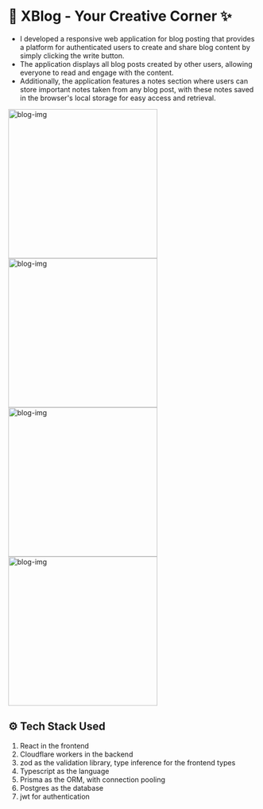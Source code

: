 # 📒 XBlog - Your Creative Corner ✨
-  I developed a responsive web application for blog posting that provides a platform for authenticated users to create and share blog content by simply clicking the write button. 
-  The application displays all blog posts created by other users, allowing everyone to read and engage with the content.
-  Additionally, the application features a notes section where users can store important notes taken from any blog post, with these notes saved in the browser's local storage for easy access and retrieval.

<img src="https://github.com/user-attachments/assets/077866ce-97db-48ea-9db5-91b39545c0ed" alt="blog-img" width=300> 

<img src="https://github.com/user-attachments/assets/d6897c26-9aba-49de-9b31-d0f9e425e40f" alt="blog-img" width=300> 

<img src="https://github.com/user-attachments/assets/1437bea3-c1e9-4ed2-ab79-1616782053ec" alt="blog-img" width=300> 

<img src="https://github.com/user-attachments/assets/b638d168-6ecf-4e6b-af78-3a9a4ed852f6" alt="blog-img" width=300>


  ## ⚙ Tech Stack Used
1. React in the frontend
2. Cloudflare workers in the backend
3. zod as the validation library, type inference for the frontend types
4. Typescript as the language
5. Prisma as the ORM, with connection pooling
6. Postgres as the database
7. jwt for authentication
